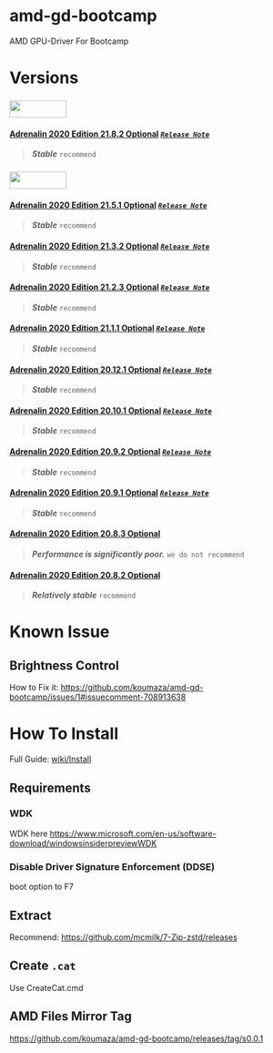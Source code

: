 # amd-gd-bootcamp
AMD GPU-Driver For Bootcamp
# Versions
### <img height=30 width=100 src="https://img.shields.io/badge/%E2%80%8B-%E2%80%8B%20latest%20%E2%80%8B%20-brightgreen?style=flat-square&logo=amd">
#### [Adrenalin 2020 Edition 21.8.2 Optional](https://github.com/koumaza/amd-gd-bootcamp/releases/tag/v1.33.0)  [___`Release Note`___](https://www.amd.com/en/support/kb/release-notes/rn-rad-win-21-8-2)
>***Stable*** `recommend`

### <img height=30 width=100 src="https://img.shields.io/badge/%E2%80%8B-%E2%80%8B%20older%20%E2%80%8B%20-brightgreen?style=flat-square&logo=amd">
#### [Adrenalin 2020 Edition 21.5.1 Optional](https://github.com/koumaza/amd-gd-bootcamp/releases/tag/v1.32.0)  [___`Release Note`___](https://www.amd.com/en/support/kb/release-notes/rn-rad-win-21-5-1)
>***Stable*** `recommend`
#### [Adrenalin 2020 Edition 21.3.2 Optional](https://github.com/koumaza/amd-gd-bootcamp/releases/tag/v1.29.0)  [___`Release Note`___](https://www.amd.com/en/support/kb/release-notes/rn-rad-win-21-3-2)
>***Stable*** `recommend`
#### [Adrenalin 2020 Edition 21.2.3 Optional](https://github.com/koumaza/amd-gd-bootcamp/releases/tag/v1.28.0)  [___`Release Note`___](https://www.amd.com/en/support/kb/release-notes/rn-rad-win-21-2-3)
>***Stable*** `recommend`
#### [Adrenalin 2020 Edition 21.1.1 Optional](https://github.com/koumaza/amd-gd-bootcamp/releases/tag/v1.24.0)  [___`Release Note`___](https://www.amd.com/en/support/kb/release-notes/rn-rad-win-21-1-1)
>***Stable*** `recommend`
#### [Adrenalin 2020 Edition 20.12.1 Optional](https://github.com/koumaza/amd-gd-bootcamp/releases/tag/v1.22.0)  [___`Release Note`___](https://www.amd.com/en/support/kb/release-notes/rn-rad-win-20-12-1)
>***Stable*** `recommend`
#### [Adrenalin 2020 Edition 20.10.1 Optional](https://github.com/koumaza/amd-gd-bootcamp/releases/tag/v1.19.0)  [___`Release Note`___](https://www.amd.com/en/support/kb/release-notes/rn-rad-win-20-10-1)
>***Stable*** `recommend`
#### [Adrenalin 2020 Edition 20.9.2 Optional](https://github.com/koumaza/amd-gd-bootcamp/releases/tag/v1.16.0)  [___`Release Note`___](https://www.amd.com/en/support/kb/release-notes/rn-rad-win-20-9-2)
>***Stable*** `recommend`
#### [Adrenalin 2020 Edition 20.9.1 Optional](https://github.com/koumaza/amd-gd-bootcamp/releases/tag/v1.13.0)  [___`Release Note`___](https://www.amd.com/en/support/kb/release-notes/rn-rad-win-20-9-1)
>***Stable*** `recommend`
#### [Adrenalin 2020 Edition 20.8.3 Optional](https://github.com/koumaza/amd-gd-bootcamp/releases/tag/v1.9.0)
>***Performance is significantly poor.*** `we do not recommend`
#### [Adrenalin 2020 Edition 20.8.2 Optional](https://github.com/koumaza/amd-gd-bootcamp/releases/tag/v1.11.0)
>***Relatively stable*** `recommend`

# Known Issue
## Brightness Control
How to Fix it:
https://github.com/koumaza/amd-gd-bootcamp/issues/1#issuecomment-708913638
# How To Install
Full Guide: [wiki/Install](https://github.com/koumaza/amd-gd-bootcamp/wiki/Install)

## Requirements
### WDK
WDK here https://www.microsoft.com/en-us/software-download/windowsinsiderpreviewWDK
### Disable Driver Signature Enforcement (DDSE)
boot option to F7

## Extract
Recommend: https://github.com/mcmilk/7-Zip-zstd/releases

## Create `.cat`
Use CreateCat.cmd

## AMD Files Mirror Tag
https://github.com/koumaza/amd-gd-bootcamp/releases/tag/s0.0.1
